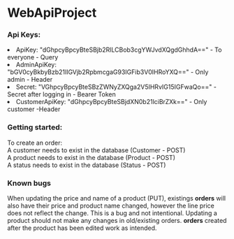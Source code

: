 # WebApiProject
<h3>Api Keys:</h3> 
<li> ApiKey: "dGhpcyBpcyBteSBjb2RlLCBob3cgYWJvdXQgdGhhdA==" - To everyone - Query </li>
<li>AdminApiKey: "bGV0cyBkbyBzb21lIGVjb2RpbmcgaG93IGFib3V0IHRoYXQ==" - Only admin - Header </li>
<li>Secret: "VGhpcyBpcyBteSBzZWNyZXQga2V5IHRvIG15IGFwaQo==" - Secret after logging in - Bearer Token </li>
<li>CustomerApiKey: "dGhpcyBpcyBteSBjdXN0b21lciBrZXk==" - Only customer -Header </li>
<h3>Getting started:</h3>
To create an order: </br>
  A customer needs to exist in the database (Customer - POST) </br>
  A product needs to exist in the database (Product -  POST) </br>
  A status needs to exist in the database (Status - POST) </br>
<h3>Known bugs</h3>
When updating the price and name of a product (PUT), existings <strong>orders</strong> will also have their price and product name changed, however the line price does not reflect the change. This is a bug and not intentional. Updating a product should not make any changes in old/existing orders. <strong>orders</strong> created after the product has been edited work as intended.
